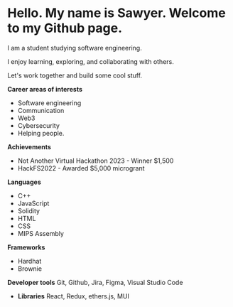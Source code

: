 # Hello. My name is Sawyer. Welcome to my Github page.

I am a student studying software engineering.

I enjoy learning, exploring, and collaborating with others.

Let's work together and build some cool stuff.


**Career areas of interests**
+ Software engineering
+ Communication
+ Web3
+ Cybersecurity
+ Helping people. 



**Achievements**
+ Not Another Virtual Hackathon 2023 - Winner $1,500
+ HackFS2022 - Awarded $5,000 microgrant

**Languages**
+ C++
+ JavaScript
+ Solidity
+ HTML
+ CSS
+ MIPS Assembly

**Frameworks**
+ Hardhat
+ Brownie

**Developer tools**
Git, Github, Jira, Figma, Visual Studio Code

* **Libraries**
React, Redux, ethers.js, MUI
